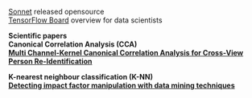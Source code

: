 [Sonnet](https://github.com/deepmind/sonnet) released opensource  
[TensorFlow Board](https://www.youtube.com/watch?v=eBbEDRsCmv4) overview for data scientists

<b>Scientific papers <br /><b>
Canonical Correlation Analysis (CCA) <br />
[Multi Channel-Kernel Canonical Correlation Analysis for Cross-View Person Re-Identification](https://pdfs.semanticscholar.org/02f0/38ed453de0551813159284746126168f5e15.pdf) 

K-nearest neighbour classification (K-NN) <br />
[Detecting impact factor manipulation with data mining techniques](http://link.springer.com/article/10.1007%2Fs11192-016-2144-6)
